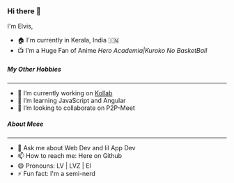 ### Hi there 👋

I'm Elvis,

- 🏠 I'm currently in Kerala, India 🇮🇳
- 📺 I'm a Huge Fan of Anime <i>Hero Academia|Kuroko No BasketBall</i>

##### My Other Hobbies 
<hr>

- 🔭 I’m currently working on [Kollab](https://github.com/elvistony/ "A Decentralized Video Chat Platform") 
- 🌱 I’m learning JavaScript and Angular
- 👯 I’m looking to collaborate on P2P-Meet


##### About Meee
<hr>

- 💬 Ask me about Web Dev and lil App Dev
- 📫 How to reach me: Here on Github
- 😄 Pronouns: LV | LVZ | El
- ⚡ Fun fact: I'm a semi-nerd
